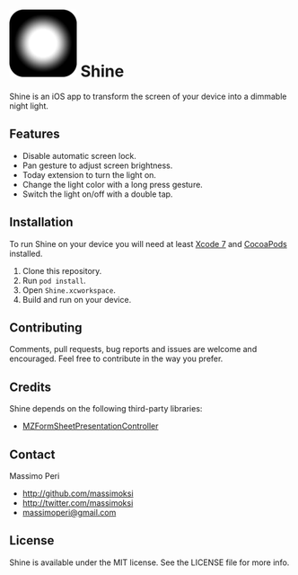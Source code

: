 # ![Shine](Assets/AppIcon-60@2x.png) Shine

Shine is an iOS app to transform the screen of your device into a dimmable night light.

## Features

- Disable automatic screen lock.
- Pan gesture to adjust screen brightness.
- Today extension to turn the light on.
- Change the light color with a long press gesture.
- Switch the light on/off with a double tap.

## Installation

To run Shine on your device you will need at least [Xcode 7](https://developer.apple.com/xcode/) and [CocoaPods](https://cocoapods.org/) installed.

1. Clone this repository.
2. Run `pod install`.
3. Open `Shine.xcworkspace`.
4. Build and run on your device.

## Contributing

Comments, pull requests, bug reports and issues are welcome and encouraged.
Feel free to contribute in the way you prefer.

## Credits

Shine depends on the following third-party libraries:

- [MZFormSheetPresentationController](https://github.com/m1entus/MZFormSheetPresentationController)

## Contact

Massimo Peri

- http://github.com/massimoksi
- http://twitter.com/massimoksi
- massimoperi@gmail.com

## License

Shine is available under the MIT license. See the LICENSE file for more info.
